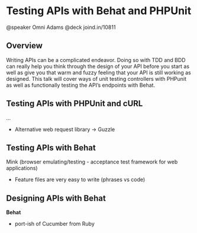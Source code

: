 # Testing APIs with Behat and PHPUnit
@speaker Omni Adams
@deck joind.in/10811

## Overview
Writing APIs can be a complicated endeavor. Doing so with TDD and BDD can really help you think through the design of your API before you start as well as give you that warm and fuzzy feeling that your API is still working as designed. This talk will cover ways of unit testing controllers with PHPunit as well as functionally testing the API’s endpoints with Behat.

## Testing APIs with PHPUnit and cURL
...
- Alternative web request library -> Guzzle


## Testing APIs with Behat
Mink (browser emulating/testing - acceptance test framework for web applications)

- Feature files are very easy to write (phrases vs code)

## Designing APIs with Behat

**Behat**
- port-ish of Cucumber from Ruby